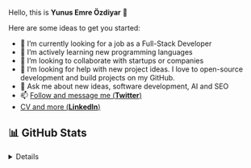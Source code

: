 Hello, this is **Yunus Emre Özdiyar** 👋

Here are some ideas to get you started:

- 🔭 I’m currently looking for a job as a Full-Stack Developer
- 🌱 I’m actively learning new programming languages
- 👯 I’m looking to collaborate with startups or companies
- 🤔 I’m looking for help with new project ideas. I love to open-source development and build projects on my GitHub. 
- 💬 Ask me about new ideas, software development, AI and SEO
- 📫 [Follow and message me (**Twitter**)](https://twitter.com/emreozdiyar)
-    [CV and more (**LinkedIn**)](https://linkedin.com/in/yunusemreozdiyar)

## 📊 GitHub Stats

<details>

![Anurag's GitHub stats](https://github-readme-stats.vercel.app/api?username=incendies&show_icons=true&theme=radical)

</details>
